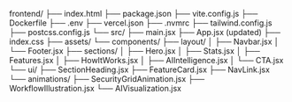frontend/
├── index.html
├── package.json 
├── vite.config.js
├── Dockerfile
├── .env
├── vercel.json
├── .nvmrc
├── tailwind.config.js 
├── postcss.config.js
└── src/
    ├── main.jsx
    ├── App.jsx (updated)
    ├── index.css 
    ├── assets/ 
    └── components/
         ├── layout/
         │    ├── Navbar.jsx
         │    └── Footer.jsx
         ├── sections/
         │    ├── Hero.jsx
         │    ├── Stats.jsx 
         │    ├── Features.jsx 
         │    ├── HowItWorks.jsx 
         │    ├── AIIntelligence.jsx 
         │    └── CTA.jsx 
         └── ui/ 
              ├── SectionHeading.jsx
              ├── FeatureCard.jsx
              ├── NavLink.jsx
              └── animations/
                   ├── SecurityGridAnimation.jsx
                   ├── WorkflowIllustration.jsx
                   └── AIVisualization.jsx